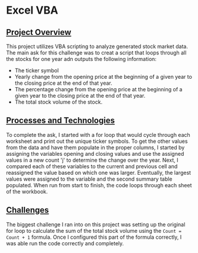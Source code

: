 # Excel VBA
<ins>Project Overview</ins>
-----

This project utilizes VBA scripting to analyze generated stock market data. The main ask for this challenge was to creat a script that loops through all the stocks for one year adn outputs the following information:
* The ticker symbol
* Yearly change from the opening price at the beginning of a given year to the closing price at the end of that year.
* The percentage change from the opening price at the beginning of a given year to the closing price at the end of that year.
* The total stock volume of the stock.

<ins>Processes and Technologies</ins>
-----


To complete the ask, I started with a for loop that would cycle through each worksheet and print out the unique ticker symbols. To get the other values from the data and have them populate in the proper columns, I started by assigning the variables opening and closing values and use the assigned values in a new count 'j' to determine the change over the year. Next, I compared each of these variables to the current and previous cell and reassigned the value based on which one was larger. Eventually, the largest values were assigned to the variable and the second summary table populated. When run from start to finish, the code loops through each sheet of the workbook.

<ins>Challenges</ins>
-----

The biggest challenge I ran into on this project was setting up the original for loop to calculate the sum of the total stock volume using the `Count = Count + 1` formula. Once I configured this part of the formula correctly, I was able run the code correctly and completely.
